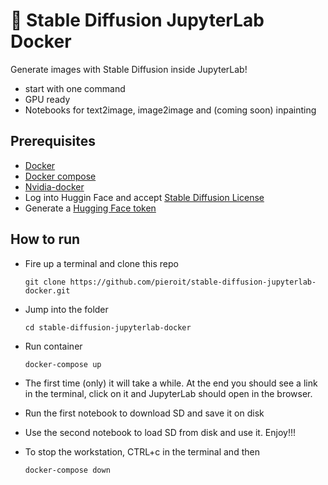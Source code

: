 
# 🐔 Stable Diffusion JupyterLab Docker

Generate images with Stable Diffusion inside JupyterLab!
- start with one command
- GPU ready
- Notebooks for text2image, image2image and (coming soon) inpainting

## Prerequisites
- [Docker](https://docs.docker.com/get-docker/)
- [Docker compose](https://docs.docker.com/compose/install/)
- [Nvidia-docker](https://github.com/NVIDIA/nvidia-docker)
- Log into Huggin Face and accept [Stable Diffusion License](https://huggingface.co/CompVis/stable-diffusion-v1-4)
- Generate a [Hugging Face token](https://huggingface.co/settings/tokens)

## How to run
- Fire up a terminal and clone this repo

    ```
    git clone https://github.com/pieroit/stable-diffusion-jupyterlab-docker.git
    ```
 - Jump into the folder

    ```
    cd stable-diffusion-jupyterlab-docker
    ```
- Run container

    ```
    docker-compose up
    ```

- The first time (only) it will take a while. At the end you should see a link in the terminal, click on it and JupyterLab should open in the browser.

- Run the first notebook to download SD and save it on disk
- Use the second notebook to load SD from disk and use it. Enjoy!!!

- To stop the workstation, CTRL+c in the terminal and then

    ```
    docker-compose down
    ```
